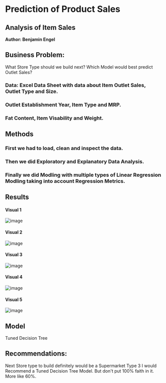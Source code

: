 # Prediction of Product Sales
## Analysis of Item Sales

**Author: Benjamin Engel**

## Business Problem:

What Store Type should we build next?
Which Model would best predict Outlet Sales?

### Data: Excel Data Sheet with data about Item Outlet Sales, Outlet Type and Size.
### Outlet Establishment Year, Item Type and MRP.
### Fat Content, Item Visability and Weight.


## Methods
### First we had to load, clean and inspect the data.
### Then we did Exploratory and Explanatory Data Analysis.
### Finally we did Modling with multiple types of Linear Regression Modling taking into account Regression Metrics.


## Results

#### Visual 1

![image](https://user-images.githubusercontent.com/126991382/236390597-6ea3ec89-b4e8-4261-972b-418acf305fda.png)

#### Visual 2

![image](https://user-images.githubusercontent.com/126991382/236390260-c42b9253-866e-40b6-8231-b7a1243019d7.png)

#### Visual 3

![image](https://user-images.githubusercontent.com/126991382/236390659-48eef6d4-913a-4aac-8194-6acf2ea62bad.png)
#### Visual 4

![image](https://user-images.githubusercontent.com/126991382/236390710-404c0856-cca3-4a95-9ea3-4ec2239e2b39.png)

#### Visual 5

![image](https://user-images.githubusercontent.com/126991382/236391404-0ed80730-a248-42b8-b33c-f691cc4e9f6e.png)


## Model
Tuned Decision Tree

## Recommendations:
Next Store type to build definitely would be a Supermarket Type 3
I would Recommend a Tuned Decision Tree Model. But don't put 100% faith in it. More like 60%.

